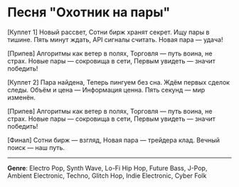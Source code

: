 # Песня "Охотник на пары"

[Куплет 1]
Новый рассвет,
Сотни бирж хранят секрет.
Ищу пары в тишине.
Пять минут ждать,
API сигналы считать.
Новая пара — удача!

[Припев]
Алгоритмы как ветер в полях,
Торговля — путь воина, не страх.
Новые пары — сокровища в сети,
Первым увидеть — значит победить!

[Куплет 2]
Пара найдена,
Теперь пингуем без сна.
Ждём первых сделок следы.
Объём и цена —
Информация ценна.
Пять секунд — мир изменён.

[Припев]
Алгоритмы как ветер в полях,
Торговля — путь воина, не страх.
Новые пары — сокровища в сети,
Первым увидеть — значит победить!

[Финал]
Сотни бирж — взгляд,
Новая пара — трейдера клад.
Вечный поиск — наш путь.

---

**Genre**: Electro Pop, Synth Wave, Lo-Fi Hip Hop, Future Bass, J-Pop, Ambient Electronic, Techno, Glitch Hop, Indie Electronic, Cyber Folk
